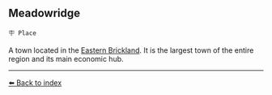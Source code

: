 ## Meadowridge

`🪧 Place`

A town located in the [Eastern Brickland](../refs/brickland_fortress.md). It is the largest town of the entire region and its main economic hub.


----------
[⬅️ Back to index](../refs/index.md)